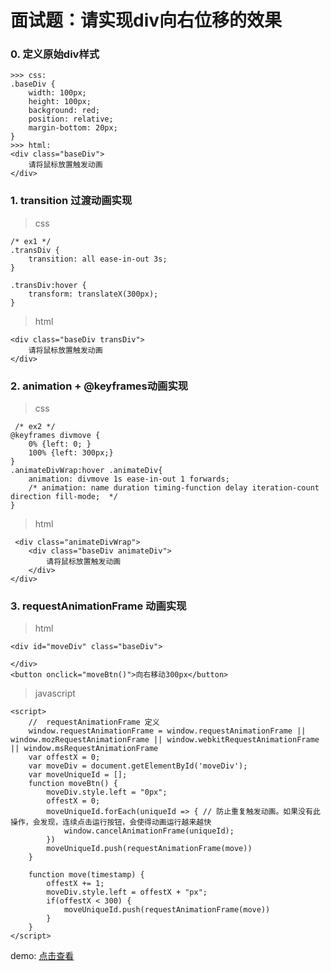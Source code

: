 # 面试题：请实现div向右位移的效果
### 0. 定义原始div样式
```
>>> css:
.baseDiv {
    width: 100px;
    height: 100px;
    background: red;
    position: relative;
    margin-bottom: 20px;
}
>>> html: 
<div class="baseDiv">
    请将鼠标放置触发动画
</div>
```
### 1. transition 过渡动画实现
> css
```
/* ex1 */
.transDiv {  
    transition: all ease-in-out 3s;
}

.transDiv:hover {
    transform: translateX(300px);
}
```

> html
```
<div class="baseDiv transDiv">
    请将鼠标放置触发动画
</div>
```

### 2. animation + @keyframes动画实现

> css
```
 /* ex2 */
@keyframes divmove {
    0% {left: 0; }
    100% {left: 300px;}
}
.animateDivWrap:hover .animateDiv{
    animation: divmove 1s ease-in-out 1 forwards;
    /* animation: name duration timing-function delay iteration-count direction fill-mode;  */
}
```

> html
```
 <div class="animateDivWrap">
    <div class="baseDiv animateDiv">
        请将鼠标放置触发动画
    </div>
</div>
```
### 3. requestAnimationFrame 动画实现
> html 
```
<div id="moveDiv" class="baseDiv">

</div>
<button onclick="moveBtn()">向右移动300px</button>
```

> javascript
```
<script>
    //  requestAnimationFrame 定义
    window.requestAnimationFrame = window.requestAnimationFrame || window.mozRequestAnimationFrame || window.webkitRequestAnimationFrame || window.msRequestAnimationFrame
    var offestX = 0;
    var moveDiv = document.getElementById('moveDiv');
    var moveUniqueId = [];
    function moveBtn() {
        moveDiv.style.left = "0px";
        offestX = 0;
        moveUniqueId.forEach(uniqueId => { // 防止重复触发动画。如果没有此操作，会发现，连续点击运行按钮，会使得动画运行越来越快
            window.cancelAnimationFrame(uniqueId);
        })
        moveUniqueId.push(requestAnimationFrame(move))
    }
    
    function move(timestamp) {
        offestX += 1;
        moveDiv.style.left = offestX + "px";
        if(offestX < 300) {
            moveUniqueId.push(requestAnimationFrame(move))
        }
    }
</script>
```


demo: [点击查看](https://sansanshow.github.io/fe-notes/examples/html/8-div-move.html)

